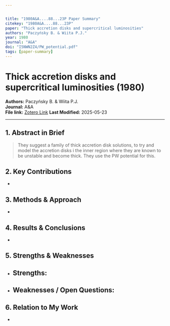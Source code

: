 ```yaml
---


title: "1980A&A....88...23P Paper Summary"
citekey: "1980A&A....88...23P"
paper: "Thick accretion disks and supercritical luminosities"
authors: "Paczyńsky B. & Wiita P.J."
year: 1980
journal: "A&A"
doi: "I5NWN2Z4/PW_potential.pdf"
tags: [paper-summary]
---
```


# Thick accretion disks and supercritical luminosities (1980)  
**Authors:** Paczyńsky B. & Wiita P.J.  
**Journal:** A&A  
**File link:** [Zotero Link](zotero://open-pdf/library/items/I5NWN2Z4/PW_potential.pdf) 
**Last Modified:**  2025-05-23

---

## 1. Abstract in Brief
> They suggest a family of thick accretion disk solutions, to try and model the accretion disks i the inner region where they are known to be unstable and become thick. They use the PW potential for this.

## 2. Key Contributions
- 

## 3. Methods & Approach
- 

## 4. Results & Conclusions
- 

## 5. Strengths & Weaknesses
- **Strengths:**  
  -  
- **Weaknesses / Open Questions:**  
  -  

## 6. Relation to My Work
- 
